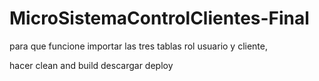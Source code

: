 # MicroSistemaControlClientes-Final

para que funcione importar las tres tablas rol usuario y cliente, 

hacer clean and build descargar deploy
